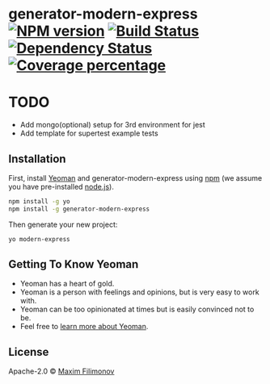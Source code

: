 # generator-modern-express [![NPM version][npm-image]][npm-url] [![Build Status][travis-image]][travis-url] [![Dependency Status][daviddm-image]][daviddm-url] [![Coverage percentage][coveralls-image]][coveralls-url]
> 

# TODO
- Add mongo(optional) setup for 3rd environment for jest
- Add template for supertest example tests

## Installation

First, install [Yeoman](http://yeoman.io) and generator-modern-express using [npm](https://www.npmjs.com/) (we assume you have pre-installed [node.js](https://nodejs.org/)).

```bash
npm install -g yo
npm install -g generator-modern-express
```

Then generate your new project:

```bash
yo modern-express
```

## Getting To Know Yeoman

 * Yeoman has a heart of gold.
 * Yeoman is a person with feelings and opinions, but is very easy to work with.
 * Yeoman can be too opinionated at times but is easily convinced not to be.
 * Feel free to [learn more about Yeoman](http://yeoman.io/).

## License

Apache-2.0 © [Maxim Filimonov]()


[npm-image]: https://badge.fury.io/js/generator-modern-express.svg
[npm-url]: https://npmjs.org/package/generator-modern-express
[travis-image]: https://travis-ci.org/Maxim-Filimonov/generator-modern-express.svg?branch=master
[travis-url]: https://travis-ci.org/Maxim-Filimonov/generator-modern-express
[daviddm-image]: https://david-dm.org/Maxim-Filimonov/generator-modern-express.svg?theme=shields.io
[daviddm-url]: https://david-dm.org/Maxim-Filimonov/generator-modern-express
[coveralls-image]: https://coveralls.io/repos/Maxim-Filimonov/generator-modern-express/badge.svg
[coveralls-url]: https://coveralls.io/r/Maxim-Filimonov/generator-modern-express
